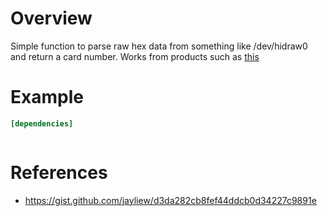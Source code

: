 # Overview

Simple function to parse raw hex data from something like /dev/hidraw0 and return a card number.
Works from products such as [this](https://www.amazon.com/Reader-125KHz-Proximity-Keyboard-Android/dp/B07TMNZPXK)

# Example

```toml
[dependencies]

```

```rust

```


# References

- https://gist.github.com/jayliew/d3da282cb8fef44ddcb0d34227c9891e